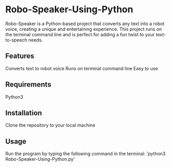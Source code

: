 # Robo-Speaker-Using-Python
Robo-Speaker is a Python-based project that converts any text into a robot voice, creating a unique and entertaining experience. This project runs on the terminal command line and is perfect for adding a fun twist to your text-to-speech needs.

## Features
Converts text to robot voice
Runs on terminal command line
Easy to use

## Requirements
Python3

## Installation
Clone the repository to your local machine

## Usage
Run the program by typing the following command in the terminal: 'python3 Robo-Speaker-Using-Python.py'
